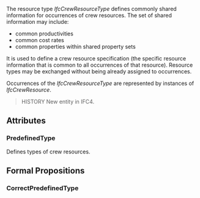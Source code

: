 The resource type _IfcCrewResourceType_ defines commonly shared information for occurrences of crew resources. The set of shared information may include:

* common productivities
* common cost rates
* common properties within shared property sets


<!-- end of short definition -->

It is used to define a crew resource specification (the specific resource information that is common to all occurrences of that resource). Resource types may be exchanged without being already assigned to occurrences.

Occurrences of the _IfcCrewResourceType_ are represented by instances of _IfcCrewResource_.

> HISTORY New entity in IFC4.

## Attributes

### PredefinedType
Defines types of crew resources.

## Formal Propositions

### CorrectPredefinedType

